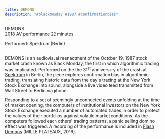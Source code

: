 ```yaml
---
title: DEMONS
description: "#blackmonday #1987 #confirmationbias"
---
```


DEMONS<span class="dc-hide-on-large"><br>2018</span>
AV performance
22 minutes

Performed: Spektrum (Berlin)<span class="dc-hide-on-large"><br><br></span>

DEMONS is an audiovisual reenactment of the October 19, 1987 stock market crash known as Black Monday, the first in which algorithmic trading was implicated. Performed on the the 31<sup>st</sup> anniversary of the crash at <a href="https://radicalnetworks.org/archives/2018/participants/network-ensemble/" target="_blank">Spektrum</a> in Berlin, the piece explores confirmation bias in algorithmic trading, translating historic data from the day's trading at the New York Stock Exchange into sound, alongside a live video feed transmitted from Wall Street to Berlin via phone.

Responding to a set of seemingly unconnected events unfolding at the time of market opening, the computers of institutional investors on the New York Stock Exchange executed a number of automated trades in order to protect the values of their portfolios against volatile market conditions. As the computers followed each others' trading patterns, a panic selling domino effect was triggered. A recording of the performance is included in <a href="https://forceincmilleplateaux.bandcamp.com/album/flash-demons" target="_blank">Flash Demons</a> (MILLE PLATEAUX, 2019).